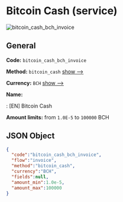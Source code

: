 
# Bitcoin Cash (service) 
![bitcoin_cash_bch_invoice](https://static.openfintech.io/payment_methods/bitcoin_cash_bch_invoice/logo.svg?w=400&c=v0.59.26#w200)  

## General 
 
**Code:** `bitcoin_cash_bch_invoice` 
 
**Method:** `bitcoin_cash` 
 [show -->](/payment-methods/bitcoin_cash/) 
 
**Currency:** `BCH` [show -->](/currencies/BCH/) 
 
**Name:** 
 
:	[EN] Bitcoin Cash 
 
**Amount limits:** from `1.0E-5` to `100000` BCH 

## JSON Object 

```json
{
  "code":"bitcoin_cash_bch_invoice",
  "flow":"invoice",
  "method":"bitcoin_cash",
  "currency":"BCH",
  "fields":null,
  "amount_min":1.0e-5,
  "amount_max":100000
}
```  
